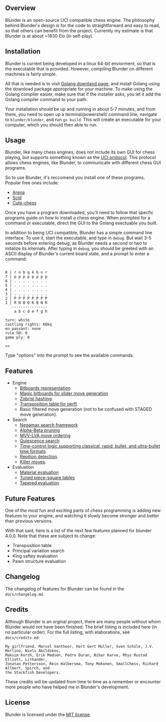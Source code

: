 Overview
--------

Blunder is an open-source UCI compatible chess engine. The philosophy behind Blunder's design is for the code to 
straightforward and easy to read, so that others can benefit from the project. Currently my estimate is that Blunder
is at about ~1830 Elo (in self-play).

Installation
-----

Blunder is current being developed in a linux 64-bit enviorment, so that is the executable that is provided. However, 
compiling Blunder on different machines is fairly simple.

All that is needed is to visit [Golang downlaod page](https://golang.org/dl/), and install Golang using the download
package appropriate for your machine. To make using the Golang compiler easier, make sure that if the installer asks,
you let it add the Golang compiler command to your path.

Your installation should be up and running in about 5-7 minutes, and from there, you need to open up a terminal/powershell/
command line, navigate to `blunder/blunder`, and run `go build`. This will create an executable for your computer, which you
should then able to run.

Usage
-----

Blunder, like many chess engines, does not include its own GUI for chess playing, but supports something
known as the [UCI protocol](http://wbec-ridderkerk.nl/html/UCIProtocol.html). This protocol allows chess engines, like Blunder, 
to communicate with different chess GUI programs.

So to use Blunder, it's reccomend you install one of these programs. Popular free ones include:

* [Arena](http://www.playwitharena.de/)
* [Scid](http://scidvspc.sourceforge.net/)
* [Cute-chess](https://cutechess.com/) 

Once you have a program downloaded, you'll need to follow that specfic programs guide on how to install a chess engine. When prompted 
for a command or executable, direct the GUI to the Golang exectuable you built.

In addition to being UCI compatible, Blunder has a simple command line interface. To use it, start the executable, and type in `debug`. 
But wait 3-5 seconds before entering debug, as Blunder needs a second or two to initalize its internals. After typing in `debug`, you
should be greeted with an ASCII display of Blunder's current board state, and a prompt to enter a command:

```

8 | r n b q k b n r 
7 | p p p p p p p p 
6 | . . . . . . . . 
5 | . . . . . . . . 
4 | . . . . . . . . 
3 | . . . . . . . . 
2 | P P P P P P P P 
1 | R N B Q K B N R 
   ----------------
    a b c d e f g h 

turn: white
castling rights: KQkq
en passant: none
rule 50: 0
game ply: 0

>> 

```

Type "options" into the prompt
to see the available commands.

Features
--------

* Engine
    - [Bitboards representation](https://www.chessprogramming.org/Bitboards)
    - [Magic bitboards for slider move generation](https://www.chessprogramming.org/Magic_Bitboards)
    - [Zobrist hashing]().
    - [Transposition table for perft]().
    - Basic filtered move generation (not to be confused with STAGED move generation).
* Search
    - [Negamax search framework](https://www.chessprogramming.org/Negamax)
    - [Alpha-Beta pruning](https://en.wikipedia.org/wiki/Alpha%E2%80%93beta_pruning)
    - [MVV-LVA move ordering](https://www.chessprogramming.org/MVV-LVA)
    - [Quiescence search](https://www.chessprogramming.org/Quiescence_Search)
    - [Time-control logic supporting classical, rapid, bullet, and ultra-bullet time formats](https://www.chessprogramming.org/Time_Management).
    - [Repition detection](https://www.chessprogramming.org/Repetitions).
    - [Killer moves](https://www.chessprogramming.org/Killer_Move).
* Evaluation
    - [Material evaluation](https://www.chessprogramming.org/Material)
    - [Tuned piece-square tables](https://www.chessprogramming.org/Piece-Square_Tables)
    - [Tapered evaluation](https://www.chessprogramming.org/Tapered_Eval).

 Future Features
 ---------------
 One of the most fun and exciting parts of chess programming is adding new features to your engine, and watching it
 slowly become stronger and better than previous versions. 
 
 With that said, here is a list of the next few features planned for blunder 4.0.0. Note that these are subject to change:
 
 * Transposition table
 * Principal variation search
 * King saftey evaluation
 * Pawn structure evaluation
    
 Changelog
 ---------
 
 The changelog of features for Blunder can be found in the `docs/changelog.md`.
 
 Credits
 -------
 
 Although Blunder is an orginal project, there are many people without whom Blunder would not have been finished. 
 The brief listing is included here (in no particular order). For the full listing, with elaborations, 
 see `docs/credits.md`:
 
 ```
 My girlfriend, Marcel Vanthoor, Hart Gert Muller, Sven Schüle, J.V. Merlino, Niels Abildskov, 
 Maksim Korzh, Erik Madsen, Pedro Duran, Nihar Karve, Rhys Rustad Elliott, Lithander, 
 Jonatan Pettersson, Rein Halbersma, Tony Mokonen, SmallChess, Richard Allbert, Spirch, and
 the Stockfish Developers.
 ```
 
 These credits will be updated from time to time as a remember or encounter more people who have helped me
 in Blunder's development.

 License
 -------
 
 Blunder is licensed under the [MIT license](https://opensource.org/licenses/MIT).
